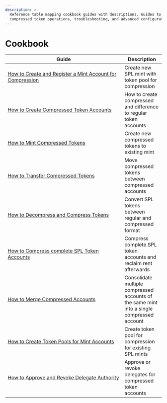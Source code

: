 ```yaml
---
description: >-
  Reference table mapping cookbook guides with descriptions. Guides to
  compressed token operations, troubleshooting, and advanced configurations.
---
```


# Cookbook

<table><thead><tr><th width="359.98333740234375">Guide</th><th>Description</th></tr></thead><tbody><tr><td><a href="how-to-create-and-register-a-mint-account-for-compression.md">How to Create and Register a Mint Account for Compression</a></td><td>Create new SPL mint with token pool for compression</td></tr><tr><td><a href="how-to-create-compressed-token-accounts.md">How to Create Compressed Token Accounts</a></td><td>How to create compressed and difference to regular token accounts</td></tr><tr><td><a href="how-to-mint-compressed-tokens.md">How to Mint Compressed Tokens</a></td><td>Create new compressed tokens to existing mint</td></tr><tr><td><a href="how-to-transfer-compressed-token.md">How to Transfer Compressed Tokens</a></td><td>Move compressed tokens between compressed accounts</td></tr><tr><td><a href="how-to-compress-and-decompress-spl-tokens.md">How to Decompress and Compress Tokens</a></td><td>Convert SPL tokens between regular and compressed format</td></tr><tr><td><a href="how-to-compress-complete-spl-token-accounts.md">How to Compress complete SPL Token Accounts</a></td><td>Compress complete SPL token accounts and reclaim rent afterwards</td></tr><tr><td><a href="how-to-merge-compressed-token-accounts.md">How to Merge Compressed Accounts</a></td><td>Consolidate multiple compressed accounts of the same mint into a single compressed account</td></tr><tr><td><a href="how-to-create-compressed-token-pools-for-mint-accounts.md">How to Create Token Pools for Mint Accounts</a></td><td>Create token pool for compression for existing SPL mints</td></tr><tr><td><a href="how-to-approve-and-revoke-delegate-authority.md">How to Approve and Revoke Delegate Authority</a></td><td>Approve or revoke delegates for compressed token accounts</td></tr></tbody></table>
